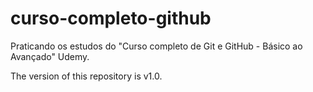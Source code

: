 # curso-completo-github
Praticando os estudos do "Curso completo de Git e GitHub - Básico ao Avançado" Udemy.

The version of this repository is v1.0.
